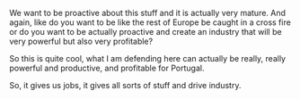 We want to be proactive about this stuff and it is actually very mature. And again, like do you want to be like the rest of Europe be caught in a cross fire or do you want to be actually proactive and create an industry that will be very powerful but also very profitable?

So this is quite cool, what I am defending here can actually be really, really powerful and productive, and profitable for Portugal.

So, it gives us jobs, it gives all sorts of stuff and drive industry.
